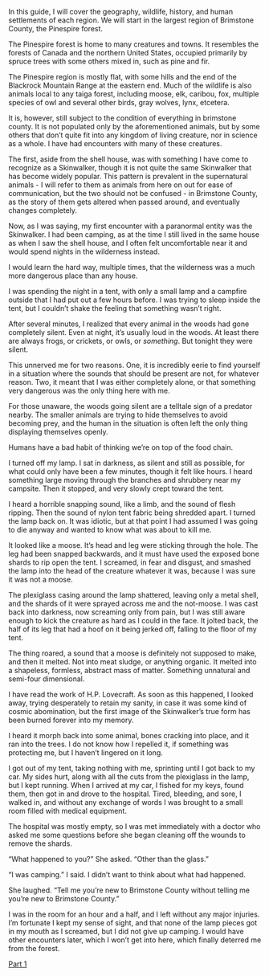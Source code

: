 In this guide, I will cover the geography, wildlife, history, and human settlements of each region. We will start in the largest region of Brimstone County, the Pinespire forest.

The Pinespire forest is home to many creatures and towns. It resembles the forests of Canada and the northern United States, occupied primarily by spruce trees with some others mixed in, such as pine and fir.

The Pinespire region is mostly flat, with some hills and the end of the Blackrock Mountain Range at the eastern end. Much of the wildlife is also animals local to any taiga forest, including moose, elk, caribou, fox, multiple species of owl and several other birds, gray wolves, lynx, etcetera.

It is, however, still subject to the condition of everything in brimstone county. It is not populated only by the aforementioned animals, but by some others that don’t quite fit into any kingdom of living creature, nor in science as a whole. I have had encounters with many of these creatures.

The first, aside from the shell house, was with something I have come to recognize as a Skinwalker, though it is not quite the same Skinwalker that has become widely popular. This pattern is prevalent in the supernatural animals - I will refer to them as animals from here on out for ease of communication, but the two should not be confused - in Brimstone County, as the story of them gets altered when passed around, and eventually changes completely.

Now, as I was saying, my first encounter with a paranormal entity was the Skinwalker. I had been camping, as at the time I still lived in the same house as when I saw the shell house, and I often felt uncomfortable near it and would spend nights in the wilderness instead.

I would learn the hard way, multiple times, that the wilderness was a much more dangerous place than any house. 

 I was spending the night in a tent, with only a small lamp and a campfire outside that I had put out a few hours before. I was trying to sleep inside the tent, but I couldn’t shake the feeling that something wasn’t right.

After several minutes, I realized that every animal in the woods had gone completely silent. Even at night, it’s usually loud in the woods. At least there are always frogs, or crickets, or owls, or *something*. But tonight they were silent.

This unnerved me for two reasons. One, it is incredibly eerie to find yourself in a situation where the sounds that should be present are not, for whatever reason. Two, it meant that I was either completely alone, or that something very dangerous was the only thing here with me.

For those unaware, the woods going silent are a telltale sign of a predator nearby. The smaller animals are trying to hide themselves to avoid becoming prey, and the human in the situation is often left the only thing displaying themselves openly.

Humans have a bad habit of thinking we’re on top of the food chain.

I turned off my lamp. I sat in darkness, as silent and still as possible, for what could only have been a few minutes, though it felt like hours. I heard something large moving through the branches and shrubbery near my campsite. Then it stopped, and very slowly crept toward the tent.

I heard a horrible snapping sound, like a limb, and the sound of flesh ripping. Then the sound of nylon tent fabric being shredded apart. I turned the lamp back on. It was idiotic, but at that point I had assumed I was going to die anyway and wanted to know what was about to kill me.

It looked like a moose. It’s head and leg were sticking through the hole. The leg had been snapped backwards, and it must have used the exposed bone shards to rip open the tent. I screamed, in fear and disgust, and smashed the lamp into the head of the creature whatever it was, because I was sure it was not a moose.

The plexiglass casing around the lamp shattered, leaving only a metal shell, and the shards of it were sprayed across me and the not-moose. I was cast back into darkness, now screaming only from pain, but I was still aware enough to kick the creature as hard as I could in the face. It jolted back, the half of its leg that had a hoof on it being jerked off, falling to the floor of my tent.

The thing roared, a sound that a moose is definitely not supposed to make, and then it melted. Not into meat sludge, or anything organic. It melted into a shapeless, formless, abstract mass of matter. Something unnatural and semi-four dimensional.

I have read the work of H.P. Lovecraft. As soon as this happened, I looked away, trying desperately to retain my sanity, in case it was some kind of cosmic abomination, but the first image of the Skinwalker’s true form has been burned forever into my memory.

I heard it morph back into some animal, bones cracking into place, and it ran into the trees. I do not know how I repelled it, if something was protecting me, but I haven’t lingered on it long. 

I got out of my tent, taking nothing with me, sprinting until I got back to my car. My sides hurt, along with all the cuts from the plexiglass in the lamp, but I kept running. When I arrived at my car, I fished for my keys, found them, then got in and drove to the hospital. Tired, bleeding, and sore, I walked in, and without any exchange of words I was brought to a small room filled with medical equipment.

The hospital was mostly empty, so I was met immediately with a doctor who asked me some questions before she began cleaning off the wounds to remove the shards.

“What happened to you?” She asked. “Other than the glass.”

“I was camping.” I said. I didn’t want to think about what had happened.

She laughed. “Tell me you’re new to Brimstone County without telling me you’re new to Brimstone County.”

I was in the room for an hour and a half, and I left without any major injuries. I’m fortunate I kept my sense of sight, and that none of the lamp pieces got in my mouth as I screamed, but I did not give up camping. I would have other encounters later, which I won’t get into here, which finally deterred me from the forest.

[Part 1](https://www.reddit.com/r/nosleep/comments/151sead/a_tourists_guide_to_brimstone_county_foreword/?utm_source=share&utm_medium=ios_app&utm_name=ioscss&utm_content=1&utm_term=1)
